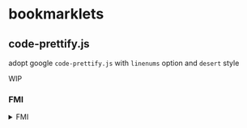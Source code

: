 # bookmarklets

## code-prettify.js
adopt google `code-prettify.js` with `linenums` option and `desert` style

WIP

### FMI

<details>
<summary>FMI</summary>

* NOTE: `github.com`内だと，`Content Security Policy`の影響で外部javascriptやcssが読み込めない問題がある(許可されているURLは`github.githubassets.com`)
  * CDN(`https://cdnjs.cloudflare.com/ajax/libs/prettify/r298/prettify.min.js`),`https://raw.githubusercontent.com/google/code-prettify/master/src/prettify.js`,`https://raw.github.com/google/code-prettify/master/src/prettify.js`,`https://github.com/google/code-prettify/raw/master/src/prettify.js`などは利用できない

* 結論: bookmarkletの中に埋め込めばよい
</details>
